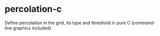 # percolation-c
Define percolation in the grid, its type and threshold in pure C (command-line graphics included)
